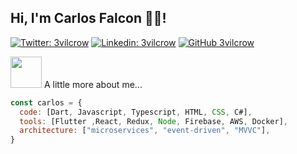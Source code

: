 <h2> Hi, I'm Carlos Falcon 👨‍💻! </h2>

[![Twitter: 3vilcrow](https://img.shields.io/twitter/follow/3vilcrow?style=social)](https://twitter.com/3vilcrow)
[![Linkedin: 3vilcrow](https://img.shields.io/badge/-3vilcrow-blue?style=flat-square&logo=Linkedin&logoColor=white&link=https://www.linkedin.com/in/3vilcrow/)](https://www.linkedin.com/in/3vilcrow/)
[![GitHub 3vilcrow](https://img.shields.io/github/followers/3vilcrow?label=follow&style=social)](https://github.com/3vilcrow)


<img src="https://media.giphy.com/media/VgCDAzcKvsR6OM0uWg/giphy.gif" width="50"> A little more about me...  

```js
const carlos = {
  code: [Dart, Javascript, Typescript, HTML, CSS, C#],
  tools: [Flutter ,React, Redux, Node, Firebase, AWS, Docker],
  architecture: ["microservices", "event-driven", "MVVC"],
}
```


